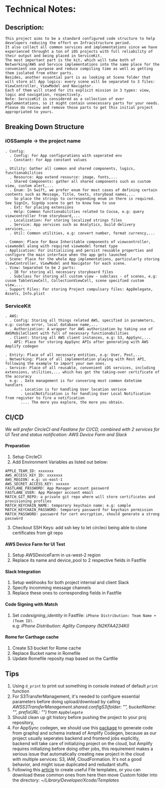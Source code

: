 # Technical Notes:

## Description:

```
This project aims to be a standard configured code structure to help developers reducing the effort on Infracstructure period. 
It also collect all common services and implementations since we have experienced throught a ton of iOS projects with full reliability of their output and being placed in ServiceKit. 
The most important part is the kit, which will take both of Networking/AWS and Service implementations into the same place for the convenient use purpose and reduce compiling time as well as getting them isolated from other parts. 
Besides, another essential part is as looking at Scene folder that will store all App logics: every scene will be separated to 3 files: ViewController, ViewModel and Navigator. 
Each of them will stand for its explicit mission in 3 types: view, logic and navigation, respectively. 
Note: ServiceKit is considered as a collection of ever implementations, so it might contain unnecessary parts for your needs. 
Please do review and remove those parts to get this initial project appropriated to yours. 
```

## Breaking Down Structure

### iOSSample -> the project name
```
. Config:
  . Config: For App configurations with seperated env
  . Constant: For App constant values

. Utility: Gather all common and shared components, logics, functionabilities
  . Resource: App extend resource: image, fonts,...
  . Shared Components: gather all shared components such as custom view, custom alert,...
  . Enum: In Swift, we prefer enum for most cases of defining certain contents such as Message, Title, texts, storyboad names,... 
    So place the strings to corresponding enum in there is required. See SignIn, SignUp scene to get to know how to use
  . Ext: for placing extensions
  . Help: Common functionabilities related to Cocoa, e.g: query viewcontroller from storyboard,...
  . Localization: For storing localized strings files
  . Service: App services such as Analytics, build delivery services,...
  . Util: Common utilities, e.g: convert number, format currency,...
  
. Common: Place for Base Inheritable components of viewcontroller, viewmodel along with required viewmodel format type
. Application: For initializing and persist reusable properties and configure the main interface when the app gets launched 
. Scene: Place for the whole App implementations, particularly storing ViewController, ViewModel and Navigator for each scene.
. View: Separated to be 2 parts: 
  . IB for storing all necessary storyboard files
  . Subclass for storing all custom view - subclass - of scenes, e.g: cusom TableViewCell, CollectionViewCell, scene specified custom view,...
. Support Files: For storing Project compulsary files: AppDelegate, Assets, Info.plist
```

### ServiceKit
```
. AWS:
  . Config: Storing all things related AWS, specified in parameters, e.g: custom error, local database name,...
  . Authorization: A wrapper for AWS authorization by taking use of AWSMobileClient with full of necessary functionabilities
  . Client: Storing all AWS client instances, e.g: S3, AppSync,...
  . API: Place for storing AppSync APIs after generating with AWS Amplify codegen

. Entity: Place of all necessary entities, e.g: User, Post,...
. Networking: Place of all implementation playing with Rest API, following the example to import your own ones.
. Service: Place of all reusable, convenient iOS services, including extensions, utilities,... which has got the taking-over certificate of the accuracy
  e.g: . Date management is for convering most common datetime handlers
       . Location is for handling User location serivce
       . LocalNotification is for handling User Local Notification from register to fire a notification
       .... The more you explore, the more you obtain.
```

## CI/CD

*We will prefer CircleCI and Fastlane for CI/CD, combined with 2 services for UI Test and status notification: AWS Device Farm and Slack*

#### Preparation
1. Setup CircleCI
2. Add Environment Variables as listed out below:
  ```
  APPLE_TEAM_ID: xxxxxxx
  AWS_ACCESS_KEY_ID: xxxxxxx
  AWS_REGION: e.g: us-east-1
  AWS_SECRET_ACCESS_KEY: xxxxxx
  FASTLANE_PASSWORD: App Manager account password
  FASTLANE_USER: App Manager account email
  MATCH_GIT_REPO: a private git repo where will store certificates and provisioning profiles
  MATCH_KEYCHAIN_NAME: temporary keychain name: e.g: sample
  MATCH_KEYCHAIN_PASSWORD: temporary password for keychain permission
  MATCH_PASSWORD: password for cert encryption, should generate a strong password
  ```
3. Checkout SSH Keys: add ssh key to let circleci being able to clone certificates from git repo

#### AWS Device Farm for UI Test
1. Setup AWSDeviceFarm in us-west-2 region
2. Replace its name and device_pool to 2 respective fields in Fastfile

#### Slack Integration
1. Setup webhooks for both project internal and client Slack
2. Specify incomming message channels
3. Replace these ones to corresponding fields in Fastfile

#### Code Signing with Match
1. Set *codesigning_identity* in Fastfile: `iPhone Distribution: Team Name + (Team ID)`.<br>
e.g: *iPhone Distribution: Agility Company (N2KFAA234KI)* 

#### Rome for Carthage cache
1. Create S3 bucket for Rome cache
2. Replace Bucket name in Romefile
3. Update Romefile reposity map based on the Cartfile

## Tips

1. Using `d_print` to print out something in console instead of default `print` function
2. For S3TransferManagement, it's needed to configure essential parameters before doing upload/download by calling *AWSS3TransferManagement.shared.configS3(folder: "", bucketName: "", prefixURL: "")* from `AppDelegate`
3. Should clean up git history before pushing the project to your proj repository,
4. For AppSync codegen, we should use this [package](https://www.npmjs.com/package/aws-appsync-codegen) to generate code from graphql and schema instead of Amplify Codegen, because as our project usually seperates backend and frontend jobs explicitly,<br> backend will take care of initializing project on the cloud, but Amplify requires initializing before doing other jobs, this requirement makes a serious issue that automatically creating new project in the cloud<br> with multiple services: S3, IAM, CloudFormation. It's not a good behavior, and might issue duplicated and redudant stuffs.
5. Following this [article](https://medium.com/@dima.cheverda/xcode-9-templates-596e2ed85609) to create useful File templates, or you can download these common ones from here then move Custom folder into the directory: *~/Library/Developer/Xcode/Templates*
